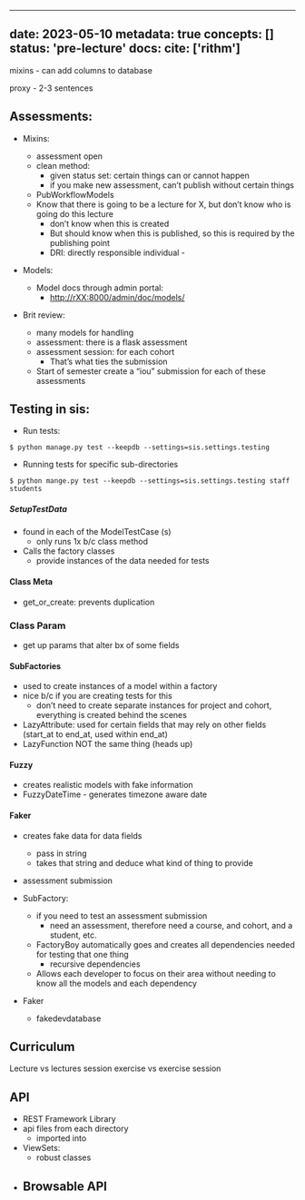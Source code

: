 
---
date: 2023-05-10
metadata: true
concepts: []
status: 'pre-lecture'
docs: 
cite: ['rithm']
---

mixins - can add columns to database

proxy - 2-3 sentences

## Assessments:
- Mixins:
	- assessment open
	- clean method:
		- given status set: certain things can or cannot happen
		- if you make new assessment, can’t publish without certain things
	- PubWorkflowModels
	- Know that there is going to be a lecture for X, but don’t know who is going do this lecture
		- don’t know when this is created
		- But should know when this is published, so this is required by the publishing point
		- DRI: directly responsible individual -
- Models:
	- Model docs through admin portal:
		- [http://rXX:8000/admin/doc/models/](http://rxx:8000/admin/doc/models/)

- Brit review:
	- many models for handling 
	- assessment: there is a flask assessment
	- assessment session: for each cohort 
		- That’s what ties the submission 
	- Start of semester create a “iou” submission for each of these assessments


## Testing in sis:

- Run tests:
```shell
$ python manage.py test --keepdb --settings=sis.settings.testing
```

- Running tests for specific sub-directories
```shell
$ python mange.py test --keepdb --settings=sis.settings.testing staff students
```


##### SetupTestData

- found in each of the ModelTestCase (s)
	- only runs 1x b/c class method
- Calls the factory classes
	- provide instances of the data needed for tests

#### Class Meta
- get_or_create: prevents duplication

### Class Param
- get up params that alter bx of some fields

#### SubFactories
- used to create instances of a model within a factory
- nice b/c if you are creating tests for this
	- don’t need to create separate instances for project and cohort, everything is created behind the scenes 
- LazyAttribute: used for certain fields that may rely on other fields (start_at to end_at, used within end_at)
- LazyFunction NOT the same thing (heads up)

#### Fuzzy
- creates realistic models with fake information
- FuzzyDateTime - generates timezone aware date

#### Faker
- creates fake data for data fields
	- pass in string
	- takes that string and deduce what kind of thing to provide


- assessment submission
- SubFactory:
	- if you need to test an assessment submission
		- need an assessment, therefore need a course, and cohort, and a student, etc. 
	- FactoryBoy automatically goes and creates all dependencies needed for testing that one thing
		- recursive dependencies
	- Allows each developer to focus on their area without needing to know all the models and each dependency
- Faker
	- fakedevdatabase



## Curriculum

Lecture vs lectures session
exercise vs exercise session


## API

- REST Framework Library
- api files from each directory
	- imported into 
- ViewSets:
	- robust classes
- Browsable API
	- 